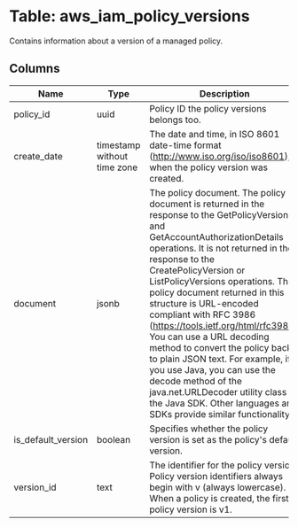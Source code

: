 
# Table: aws_iam_policy_versions
Contains information about a version of a managed policy.
## Columns
| Name        | Type           | Description  |
| ------------- | ------------- | -----  |
|policy_id|uuid|Policy ID the policy versions belongs too.|
|create_date|timestamp without time zone|The date and time, in ISO 8601 date-time format (http://www.iso.org/iso/iso8601), when the policy version was created. |
|document|jsonb|The policy document. The policy document is returned in the response to the GetPolicyVersion and GetAccountAuthorizationDetails operations. It is not returned in the response to the CreatePolicyVersion or ListPolicyVersions operations. The policy document returned in this structure is URL-encoded compliant with RFC 3986 (https://tools.ietf.org/html/rfc3986). You can use a URL decoding method to convert the policy back to plain JSON text. For example, if you use Java, you can use the decode method of the java.net.URLDecoder utility class in the Java SDK. Other languages and SDKs provide similar functionality. |
|is_default_version|boolean|Specifies whether the policy version is set as the policy's default version. |
|version_id|text|The identifier for the policy version. Policy version identifiers always begin with v (always lowercase). When a policy is created, the first policy version is v1. |
